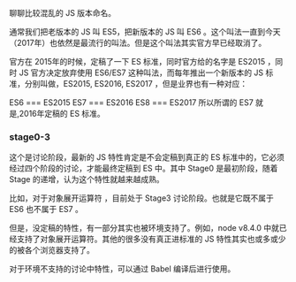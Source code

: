 聊聊比较混乱的 JS 版本命名。

通常我们把老版本的 JS 叫 ES5，把新版本的 JS 叫 ES6 。这个叫法一直到今天（2017年）也依然是最流行的叫法。但是这个叫法其实官方早已经取消了。

官方在 2015年的时候，定稿了一下 ES 标准，同时官方给的名字是 ES2015 ，同时 JS 官方决定放弃使用 ES6/ES7 这种叫法，而每年推出一个新版本的 JS 标准，分别叫做，ES2015, ES2016, ES2017 ，但是业界也有一种对应：

ES6 === ES2015
ES7 === ES2016
ES8 === ES2017
所以所谓的 ES7 就是,2016年定稿的 ES 标准。

### stage0-3

这个是讨论阶段，最新的 JS 特性肯定是不会定稿到真正的 ES 标准中的，它必须经过四个阶段的讨论，才能最终定稿到 ES 中。其中 Stage0 是最初阶段，随着 Stage 的递增，认为这个特性就越来越成熟。

比如，对于对象展开运算符 ，目前处于 Stage3 讨论阶段。也就是它既不属于 ES6 也不属于 ES7 。

但是，没定稿的特性，有一部分其实也被环境支持了。例如，node v8.4.0 中就已经支持了对象展开运算符。其他的很多没有真正进标准的 JS 特性其实也或多或少的被各个浏览器支持了。

对于环境不支持的讨论中特性，可以通过 Babel 编译后进行使用。
